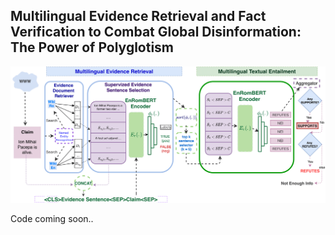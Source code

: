 ## Multilingual Evidence Retrieval and Fact Verification to Combat Global Disinformation: The Power of Polyglotism


![Multilingual evidence retrieval and fact verification system.](/assets/system_diagram_final-1.png)


Code coming soon..
